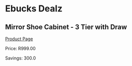 
# Ebucks Dealz
## Mirror Shoe Cabinet - 3 Tier with Draw
[Product Page](https://www.ebucks.com/web/shop/productSelected.do?prodId=1069128937&catId=1158501552)

Price: R999.00

Savings: 300.0


	